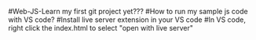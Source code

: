 #Web-JS-Learn my first git project yet???
#How to run my sample js code with VS code?
#Install live server extension in your VS code
#In VS code, right click the index.html to select "open with live server"
